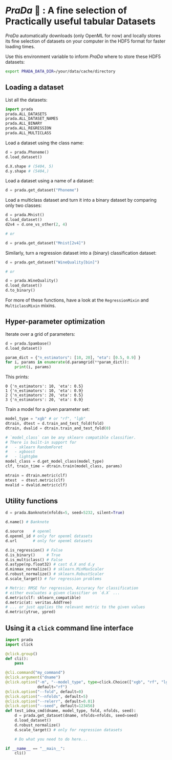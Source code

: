 # *PraDa* :gem: : A fine selection of **Pra**ctically useful tabular **Da**tasets

*PraDa* automatically downloads (only OpenML for now) and locally stores its fine
selection of datasets on your computer in the HDF5 format for faster loading
times.

Use this environment variable to inform *PraDa* where to store these HDF5
datasets:

```sh
export PRADA_DATA_DIR=/your/data/cache/directory
```

## Loading a dataset

List all the datasets:

```python
import prada
prada.ALL_DATASETS
prada.ALL_DATASET_NAMES
prada.ALL_BINARY
prada.ALL_REGRESSION
prada.ALL_MULTICLASS
```

Load a dataset using the class name:

```python
d = prada.Phoneme()
d.load_dataset()

d.X.shape # (5404, 5)
d.y.shape # (5404,)
```

Load a dataset using a name of a dataset:

```python
d = prada.get_dataset("Phoneme")
```

Load a multiclass dataset and turn it into a binary dataset by comparing only
two classes:

```python
d = prada.Mnist()
d.load_dataset()
d2v4 = d.one_vs_other(2, 4)

# or

d = prada.get_dataset("Mnist[2v4]")
```

Similarly, turn a regression dataset into a (binary) classification dataset:

```python
d = prada.get_dataset("WineQuality[bin]")

# or

d = prada.WineQuality()
d.load_dataset()
d.to_binary()
```

For more of these functions, have a look at the `RegressionMixin` and
`MulticlassMixin` mixins.


## Hyper-parameter optimization

Iterate over a grid of parameters:

```python
d = prada.Spambase()
d.load_dataset()

param_dict = {"n_estimators": [10, 20], "eta": [0.5, 0.9] }
for i, params in enumerate(d.paramgrid(**param_dict)):
    print(i, params)
```

This prints:

```
0 {'n_estimators': 10, 'eta': 0.5}
1 {'n_estimators': 10, 'eta': 0.9}
2 {'n_estimators': 20, 'eta': 0.5}
3 {'n_estimators': 20, 'eta': 0.9}
```

Train a model for a given parameter set:

```python
model_type = "xgb" # or "rf", "lgb"
dtrain, dtest = d.train_and_test_fold(fold)
dtrain, dvalid = dtrain.train_and_test_fold(0)

# `model_class` can be any sklearn compatible classifier.
# There is built-in support for
#   - sklearn RandomForet
#   - xgboost
#   - lightgbm
model_class = d.get_model_class(model_type)
clf, train_time = dtrain.train(model_class, params)

mtrain = dtrain.metric(clf)
mtest  = dtest.metric(clf)
mvalid = dvalid.metric(clf)
```


## Utility functions

```python
d = prada.Banknote(nfolds=5, seed=5232, silent=True)

d.name() # Banknote

d.source    # openml
d.openml_id # only for openml datasets
d.url       # only for openml datasets

d.is_regression() # False
d.is_binary()     # True
d.is_multiclass() # False
d.astype(np.float32) # cast d.X and d.y
d.minmax_normalize() # sklearn.MinMaxScaler
d.robust_normalize() # sklearn.RobustScaler
d.scale_target() # for regression problems

# Metric: RMSE for regression, Accuracy for classification
# either evaluates a given classifier on `d.X` ...
d.metric(clf: sklearn_compatible)
d.metric(at: veritas.AddTree)
# ... or just applies the relevant metric to the given values
d.metric(ytrue, ypred)
```

## Using it a `click` command line interface

```python
import prada
import click

@click.group()
def cli():
    pass

@cli.command("my_command")
@click.argument("dname")
@click.option("-m", "--model_type", type=click.Choice(["xgb", "rf", "lgb"]),
              default="rf")
@click.option("--fold", default=0)
@click.option("--nfolds", default=5)
@click.option("--relerr", default=0.01)
@click.option("--seed", default=123456)
def test_idea_cmd(dname, model_type, fold, nfolds, seed):
    d = prada.get_dataset(dname, nfolds=nfolds, seed=seed)
    d.load_dataset()
    d.robust_normalize()
    d.scale_target() # only for regression datasets

    # Do what you need to do here...

if __name__ == "__main__":
    cli()
```
